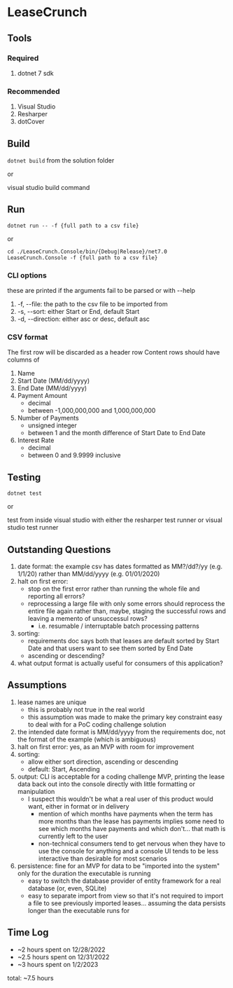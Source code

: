 # LeaseCrunch

## Tools

### Required

1. dotnet 7 sdk

### Recommended

1. Visual Studio
1. Resharper
1. dotCover

## Build

`dotnet build` from the solution folder

or

visual studio build command

## Run

`dotnet run -- -f {full path to a csv file}`

or

`cd ./LeaseCrunch.Console/bin/{Debug|Release}/net7.0`
`LeaseCrunch.Console -f {full path to a csv file}`

### CLI options

these are printed if the arguments fail to be parsed or with --help
1. -f, --file: the path to the csv file to be imported from
1. -s, --sort: either Start or End, default Start
1. -d, --direction: either asc or desc, default asc

### CSV format

The first row will be discarded as a header row
Content rows should have columns of
1. Name
1. Start Date (MM/dd/yyyy)
1. End Date (MM/dd/yyyy)
1. Payment Amount
   - decimal
   - between -1,000,000,000 and 1,000,000,000
1. Number of Payments
   - unsigned integer
   - between 1 and the month difference of Start Date to End Date
1. Interest Rate
   - decimal
   - between 0 and 9.9999 inclusive

## Testing

`dotnet test`

or

test from inside visual studio with either the resharper test runner or visual studio test runner

## Outstanding Questions

1. date format: the example csv has dates formatted as MM?/dd?/yy (e.g. 1/1/20) rather than MM/dd/yyyy (e.g. 01/01/2020)
1. halt on first error:
   - stop on the first error rather than running the whole file and reporting all errors?
   - reprocessing a large file with only some errors should reprocess the entire file again rather than, maybe, staging the successful rows and leaving a memento of unsuccessul rows?
      - i.e. resumable / interruptable batch processing patterns
1. sorting:
   - requirements doc says both that leases are default sorted by Start Date and that users want to see them sorted by End Date
   - ascending or descending?
1. what output format is actually useful for consumers of this application?

## Assumptions

1. lease names are unique
   - this is probably not true in the real world
   - this assumption was made to make the primary key constraint easy to deal with for a PoC coding challenge solution
1. the intended date format is MM/dd/yyyy from the requirements doc, not the format of the example (which is ambiguous)
1. halt on first error: yes, as an MVP with room for improvement
1. sorting:
   - allow either sort direction, ascending or descending
   - default: Start, Ascending
1. output: CLI is acceptable for a coding challenge MVP, printing the lease data back out into the console directly with little formatting or manipulation
   - I suspect this wouldn't be what a real user of this product would want, either in format or in delivery
      - mention of which months have payments when the term has more months than the lease has payments implies some need to see which months have payments and which don't... that math is currently left to the user
      - non-technical consumers tend to get nervous when they have to use the console for anything and a console UI tends to be less interactive than desirable for most scenarios
1. persistence: fine for an MVP for data to be "imported into the system" only for the duration the executable is running
   - easy to switch the database provider of entity framework for a real database (or, even, SQLite)
   - easy to separate import from view so that it's not required to import a file to see previously imported leases... assuming the data persists longer than the executable runs for

## Time Log

- ~2 hours spent on 12/28/2022
- ~2.5 hours spent on 12/31/2022
- ~3 hours spent on 1/2/2023

total: ~7.5 hours